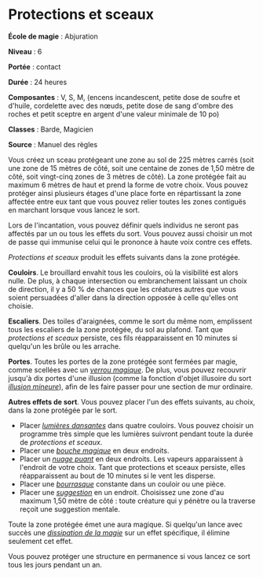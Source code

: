 # Protections et sceaux

**École de magie** : Abjuration

**Niveau** : 6

**Portée** : contact

**Durée** : 24 heures

**Composantes** : V, S, M, (encens incandescent, petite dose de soufre et d'huile, cordelette avec des nœuds, petite dose de sang d'ombre des roches et petit sceptre en argent d'une valeur minimale de 10 po)

**Classes** : Barde, Magicien

**Source** : Manuel des règles

Vous créez un sceau protégeant une zone au sol de 225 mètres carrés (soit une zone de 15 mètres de côté, soit une centaine de zones de 1,50 mètre de côté, soit vingt-cinq zones de 3 mètres de côté). La zone protégée fait au maximum 6 mètres de haut et prend la forme de votre choix. Vous pouvez protéger ainsi plusieurs étages d'une place forte en répartissant la zone affectée entre eux tant que vous pouvez relier toutes les zones contiguës en marchant lorsque vous lancez le sort.

Lors de l'incantation, vous pouvez définir quels individus ne seront pas affectés par un ou tous les effets du sort. Vous pouvez aussi choisir un mot de passe qui immunise celui qui le prononce à haute voix contre ces effets.

_Protections et sceaux_ produit les effets suivants dans la zone protégée.

**Couloirs**. Le brouillard envahit tous les couloirs, où la visibilité est alors nulle. De plus, à chaque intersection ou embranchement laissant un choix de direction, il y a 50 % de chances que les créatures autres que vous soient persuadées d'aller dans la direction opposée à celle qu'elles ont choisie.

**Escaliers**. Des toiles d'araignées, comme le sort du même nom, emplissent tous les escaliers de la zone protégée, du sol au plafond. Tant que _protections et sceaux_ persiste, ces fils réapparaissent en 10 minutes si quelqu'un les brûle ou les arrache.

**Portes**. Toutes les portes de la zone protégée sont fermées par magie, comme scellées avec un [_verrou magique_](/grimoire/verrou-magique/). De plus, vous pouvez recouvrir jusqu'à dix portes d'une illusion (comme la fonction d'objet illusoire du sort [_illusion mineure_](/grimoire/illusion-mineure/)), afin de les faire passer pour une section de mur ordinaire.

**Autres effets de sort**. Vous pouvez placer l'un des effets suivants, au choix, dans la zone protégée par le sort.
* Placer [_lumières dansantes_](/grimoire/lumieres-dansantes/) dans quatre couloirs. Vous pouvez choisir un programme très simple que les lumières suivront pendant toute la durée de _protections et sceaux_.
* Placer une [_bouche magique_](/grimoire/bouche-magique/) en deux endroits.
* Placer un [_nuage puant_](/grimoire/nuage-puant/) en deux endroits. Les vapeurs apparaissent à l'endroit de votre choix. Tant que protections et sceaux persiste, elles réapparaissent au bout de 10 minutes si le vent les disperse.
* Placer une [_bourrasque_](/grimoire/bourrasque/) constante dans un couloir ou une pièce.
* Placer une [_suggestion_](/grimoire/suggestion/) en un endroit. Choisissez une zone d'au maximum 1,50 mètre de côté : toute créature qui y pénètre ou la traverse reçoit une suggestion mentale.

Toute la zone protégée émet une aura magique. Si quelqu'un lance avec succès une [_dissipation de la magie_](/grimoire/dissipation-de-la-magie/) sur un effet spécifique, il élimine seulement cet effet.

Vous pouvez protéger une structure en permanence si vous lancez ce sort tous les jours pendant un an.
